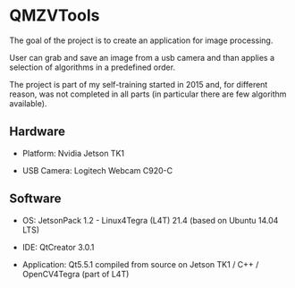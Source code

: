 # QMZVTools

The goal of the project is to create an application for image processing.

User can grab and save an image from a usb camera and than applies a selection of algorithms in a predefined order. 

The project is part of my self-training started in 2015 and, for different reason, was not completed in all parts (in particular there are few algorithm available).

## Hardware

* Platform: Nvidia Jetson TK1 

* USB Camera: Logitech Webcam C920-C

## Software

* OS: JetsonPack 1.2 - Linux4Tegra (L4T) 21.4 (based on Ubuntu 14.04 LTS)

* IDE: QtCreator 3.0.1 

* Application: Qt5.5.1 compiled from source on Jetson TK1 / C++ / OpenCV4Tegra (part of L4T)


